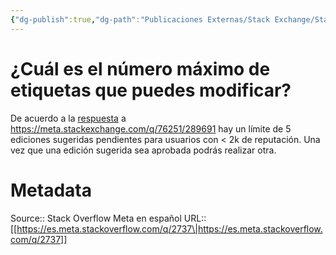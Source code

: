 ```yaml
---
{"dg-publish":true,"dg-path":"Publicaciones Externas/Stack Exchange/Stack Overflow en español/Stack Overflow en español Meta/es.meta.stackoverflow.com-2737.md","permalink":"/publicaciones-externas/stack-exchange/stack-overflow-en-espanol/stack-overflow-en-espanol-meta/es-meta-stackoverflow-com-2737/","title":"¿Cuál es el número máximo de etiquetas que puedes modificar?","hide":true,"noteIcon":"\"0\"","created":"2024-04-03T12:49:10.631-06:00","updated":"2024-04-05T16:44:02.172-06:00"}
---
```


# ¿Cuál es el número máximo de etiquetas que puedes modificar?

De acuerdo a la [respuesta][1] a https://meta.stackexchange.com/q/76251/289691 hay un límite de 5 ediciones sugeridas pendientes para usuarios con < 2k de reputación. Una vez que una edición sugerida sea aprobada podrás realizar otra. 


  [1]: https://meta.stackexchange.com/a/76284/289691

# Metadata
Source:: Stack Overflow Meta en español
URL:: [[https://es.meta.stackoverflow.com/q/2737\|https://es.meta.stackoverflow.com/q/2737]]

